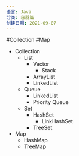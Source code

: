 ```yaml
---
语言: Java
分类: 容器篇
创建日期: 2021-09-07
---
```

#Collection #Map


- Collection
	- List
		- Vector
			- Stack
		- ArrayList
		- LinkedList
	- Queue
		- LinkedList
		- Priority Queue
	- Set
		- HashSet
			- LinkHashSet
		- TreeSet
- Map
	- HashMap
	- TreeMap